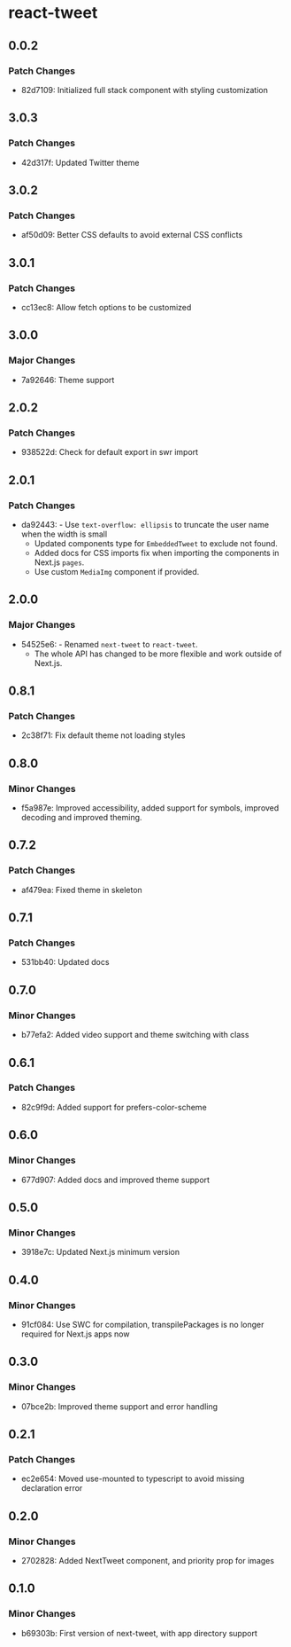 # react-tweet

## 0.0.2

### Patch Changes

- 82d7109: Initialized full stack component with styling customization

## 3.0.3

### Patch Changes

- 42d317f: Updated Twitter theme

## 3.0.2

### Patch Changes

- af50d09: Better CSS defaults to avoid external CSS conflicts

## 3.0.1

### Patch Changes

- cc13ec8: Allow fetch options to be customized

## 3.0.0

### Major Changes

- 7a92646: Theme support

## 2.0.2

### Patch Changes

- 938522d: Check for default export in swr import

## 2.0.1

### Patch Changes

- da92443: - Use `text-overflow: ellipsis` to truncate the user name when the width is small
  - Updated components type for `EmbeddedTweet` to exclude not found.
  - Added docs for CSS imports fix when importing the components in Next.js `pages`.
  - Use custom `MediaImg` component if provided.

## 2.0.0

### Major Changes

- 54525e6: - Renamed `next-tweet` to `react-tweet`.
  - The whole API has changed to be more flexible and work outside of Next.js.

## 0.8.1

### Patch Changes

- 2c38f71: Fix default theme not loading styles

## 0.8.0

### Minor Changes

- f5a987e: Improved accessibility, added support for symbols, improved decoding and improved theming.

## 0.7.2

### Patch Changes

- af479ea: Fixed theme in skeleton

## 0.7.1

### Patch Changes

- 531bb40: Updated docs

## 0.7.0

### Minor Changes

- b77efa2: Added video support and theme switching with class

## 0.6.1

### Patch Changes

- 82c9f9d: Added support for prefers-color-scheme

## 0.6.0

### Minor Changes

- 677d907: Added docs and improved theme support

## 0.5.0

### Minor Changes

- 3918e7c: Updated Next.js minimum version

## 0.4.0

### Minor Changes

- 91cf084: Use SWC for compilation, transpilePackages is no longer required for Next.js apps now

## 0.3.0

### Minor Changes

- 07bce2b: Improved theme support and error handling

## 0.2.1

### Patch Changes

- ec2e654: Moved use-mounted to typescript to avoid missing declaration error

## 0.2.0

### Minor Changes

- 2702828: Added NextTweet component, and priority prop for images

## 0.1.0

### Minor Changes

- b69303b: First version of next-tweet, with app directory support
